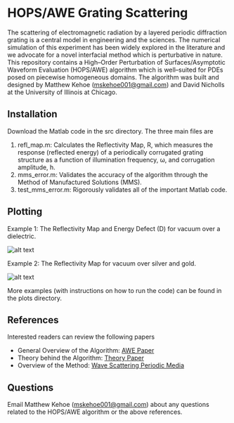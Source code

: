 # HOPS/AWE Grating Scattering
The scattering of electromagnetic radiation by a layered periodic diffraction grating is a central model in engineering and the sciences.  The
numerical simulation of this experiment has been widely explored in the literature and we advocate for a novel interfacial method which is perturbative in
nature. This repository contains a High–Order Perturbation of Surfaces/Asymptotic Waveform Evaluation (HOPS/AWE) algorithm which is well–suited for PDEs
posed on piecewise homogeneous domains. The algorithm was built and designed by Matthew Kehoe (mskehoe001@gmail.com) and David Nicholls at the University of Illinois at Chicago.

## Installation
Download the Matlab code in the src directory. The three main files are

1. refl_map.m: Calculates the Reflectivity Map, R, which measures the response (reflected energy) of a periodically corrugated grating structure as a
function of illumination frequency, ω, and corrugation amplitude, h.
2. mms_error.m: Validates the accuracy of the algorithm through the Method of Manufactured Solutions (MMS).
3. test_mms_error.m: Rigorously validates all of the important Matlab code.

## Plotting 

Example 1: The Reflectivity Map and Energy Defect (D) for vacuum over a dielectric.

![alt text](https://axion004.files.wordpress.com/2022/10/refl_map_vacuum_dielectric.png)

Example 2: The Reflectivity Map for vacuum over silver and gold.

![alt text](https://axion004.files.wordpress.com/2022/10/refl_map_vacuum_metals.png)

More examples (with instructions on how to run the code) can be found in the plots directory.

## References
Interested readers can review the following papers

* General Overview of the Algorithm: [AWE Paper](http://homepages.math.uic.edu/~nicholls/papers/Submitted/HOPSAWEComput.pdf)
* Theory behind the Algorithm: [Theory Paper](http://homepages.math.uic.edu/~nicholls/papers/Submitted/HOPSAWEAnal.pdf)
* Overview of the Method: [Wave Scattering Periodic Media](https://axion004.files.wordpress.com/2022/10/wave_scattering_hops_awe-2-1.pdf)

## Questions

Email Matthew Kehoe (mskehoe001@gmail.com) about any questions related to the HOPS/AWE algorithm or the above references.
